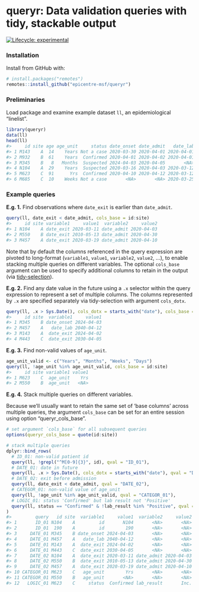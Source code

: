 
<!-- README.md is generated from README.Rmd. Please edit that file -->

# queryr: Data validation queries with tidy, stackable output

<!-- badges: start -->

[![Lifecycle:
experimental](https://img.shields.io/badge/lifecycle-experimental-orange.svg)](https://www.tidyverse.org/lifecycle/#experimental)
<!-- badges: end -->

### Installation

Install from GitHub with:

``` r
# install.packages("remotes")
remotes::install_github("epicentre-msf/queryr")
```

### Preliminaries

Load package and examine example dataset `ll`, an epidemiological
“linelist”.

``` r
library(queryr)
data(ll)
head(ll)
#>     id site age age_unit     status date_onset date_admit   date_lab lab_result  date_exit   outcome
#> 1 M143    A  14    Years Not a case 2020-03-30 2020-04-01 2020-04-01   Negative 2024-04-02 Sent home
#> 2 M932    B  61    Years  Confirmed 2020-04-01 2020-04-02 2020-04-01   Positive 2020-04-24      Died
#> 3 M345    B   8   Months  Suspected 2024-04-03 2020-04-05       <NA>   Positive 2020-04-19      <NA>
#> 4 N104    A  29    Years  Suspected 2020-03-16 2020-04-03 2020-03-12       <NA> 2020-03-11      <NA>
#> 5 M623    C  91      Yrs  Confirmed 2020-04-10 2020-04-12 2020-03-12       Inc. 2020-04-30     Cured
#> 6 M685    C  10    Weeks Not a case       <NA>       <NA> 2020-03-25   Negative 2010-03-26 Sent home
```

### Example queries

**E.g. 1.** Find observations where `date_exit` is earlier than
`date_admit`.

``` r
query(ll, date_exit < date_admit, cols_base = id:site)
#>     id site variable1     value1  variable2     value2
#> 1 N104    A date_exit 2020-03-11 date_admit 2020-04-03
#> 2 M550    B date_exit 2010-05-13 date_admit 2020-04-30
#> 3 M457    A date_exit 2020-03-19 date_admit 2020-04-10
```

Note that by default the columns referenced in the query expression are
pivoted to long-format (`variable1`, `value1`, `variable2`, `value2`,
…), to enable stacking multiple queries on different variables. The
optional `cols_base` argument can be used to specify additional columns
to retain in the output (via
[tidy-selection](https://tidyselect.r-lib.org/reference/select_helpers.html)).

**E.g. 2.** Find any date value in the future using a `.x` selector
within the query expression to represent a set of multiple columns. The
columns represented by `.x` are specified separately via tidy-selection
with argument
`cols_dotx`.

``` r
query(ll, .x > Sys.Date(), cols_dotx = starts_with("date"), cols_base = id:site)
#>     id site  variable1     value1
#> 1 M345    B date_onset 2024-04-03
#> 2 M457    A   date_lab 2040-04-12
#> 3 M143    A  date_exit 2024-04-02
#> 4 M443    C  date_exit 2030-04-05
```

**E.g. 3.** Find non-valid values of `age_unit`.

``` r
age_unit_valid <- c("Years", "Months", "Weeks", "Days")
query(ll, !age_unit %in% age_unit_valid, cols_base = id:site)
#>     id site variable1 value1
#> 1 M623    C  age_unit    Yrs
#> 2 M550    B  age_unit   <NA>
```

**E.g. 4.** Stack multiple queries on different variables.

Because we’ll usually want to retain the same set of ‘base columns’
across multiple queries, the argument `cols_base` can be set for an
entire session using option “queryr\_cols\_base”.

``` r
# set argument `cols_base` for all subsequent queries
options(queryr_cols_base = quote(id:site))

# stack multiple queries
dplyr::bind_rows(
  # ID_01: non-valid patient id
  query(ll, !grepl("^M[0-9]{3}", id), qval = "ID_01"),
  # DATE_01: date in future
  query(ll, .x > Sys.Date(), cols_dotx = starts_with("date"), qval = "DATE_01"),
  # DATE_02: exit before admission
  query(ll, date_exit < date_admit, qval = "DATE_02"),
  # CATEGOR_01: non-valid value of age_unit
  query(ll, !age_unit %in% age_unit_valid, qval = "CATEGOR_01"),
  # LOGIC_01: status 'Confirmed' but lab result not 'Positive'
  query(ll, status == "Confirmed" & !lab_result %in% "Positive", qval = "LOGIC_01")
)
#>         query   id site  variable1     value1  variable2     value2
#> 1       ID_01 N104    A         id       N104       <NA>       <NA>
#> 2       ID_01  190    A         id        190       <NA>       <NA>
#> 3     DATE_01 M345    B date_onset 2024-04-03       <NA>       <NA>
#> 4     DATE_01 M457    A   date_lab 2040-04-12       <NA>       <NA>
#> 5     DATE_01 M143    A  date_exit 2024-04-02       <NA>       <NA>
#> 6     DATE_01 M443    C  date_exit 2030-04-05       <NA>       <NA>
#> 7     DATE_02 N104    A  date_exit 2020-03-11 date_admit 2020-04-03
#> 8     DATE_02 M550    B  date_exit 2010-05-13 date_admit 2020-04-30
#> 9     DATE_02 M457    A  date_exit 2020-03-19 date_admit 2020-04-10
#> 10 CATEGOR_01 M623    C   age_unit        Yrs       <NA>       <NA>
#> 11 CATEGOR_01 M550    B   age_unit       <NA>       <NA>       <NA>
#> 12   LOGIC_01 M623    C     status  Confirmed lab_result       Inc.
```
